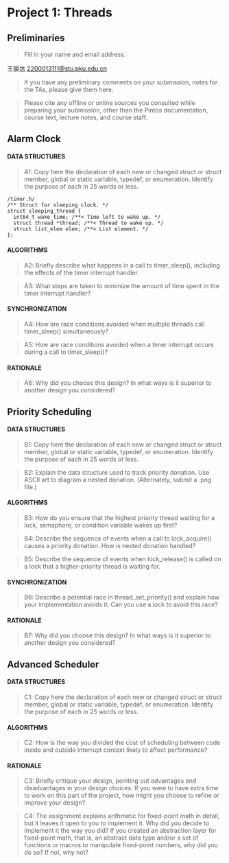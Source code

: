 # Project 1: Threads

## Preliminaries

>Fill in your name and email address.

王骏达 2200013111@stu.pku.edu.cn

>If you have any preliminary comments on your submission, notes for the
>TAs, please give them here.



>Please cite any offline or online sources you consulted while
>preparing your submission, other than the Pintos documentation, course
>text, lecture notes, and course staff.



## Alarm Clock

#### DATA STRUCTURES

>A1: Copy here the declaration of each new or changed struct or struct member, global or static variable, typedef, or enumeration.  Identify the purpose of each in 25 words or less.

```
/timer.h/
/** Struct for sleeping clock. */
struct sleeping_thread {
  int64_t wake_time; /**< Time left to wake up. */
  struct thread *thread; /**< Thread to wake up. */
  struct list_elem elem; /**< List element. */
};
```



#### ALGORITHMS

>A2: Briefly describe what happens in a call to timer_sleep(),
>including the effects of the timer interrupt handler.



>A3: What steps are taken to minimize the amount of time spent in
>the timer interrupt handler?



#### SYNCHRONIZATION

>A4: How are race conditions avoided when multiple threads call
>timer_sleep() simultaneously?



>A5: How are race conditions avoided when a timer interrupt occurs
>during a call to timer_sleep()?



#### RATIONALE

>A6: Why did you choose this design?  In what ways is it superior to
>another design you considered?



## Priority Scheduling

#### DATA STRUCTURES

>B1: Copy here the declaration of each new or changed struct or struct member, global or static variable, typedef, or enumeration.  Identify the purpose of each in 25 words or less.



>B2: Explain the data structure used to track priority donation.
>Use ASCII art to diagram a nested donation.  (Alternately, submit a
>.png file.)



#### ALGORITHMS

>B3: How do you ensure that the highest priority thread waiting for
>a lock, semaphore, or condition variable wakes up first?



>B4: Describe the sequence of events when a call to lock_acquire()
>causes a priority donation.  How is nested donation handled?



>B5: Describe the sequence of events when lock_release() is called
>on a lock that a higher-priority thread is waiting for.



#### SYNCHRONIZATION

>B6: Describe a potential race in thread_set_priority() and explain
>how your implementation avoids it.  Can you use a lock to avoid
>this race?



#### RATIONALE

>B7: Why did you choose this design?  In what ways is it superior to
>another design you considered?



## Advanced Scheduler

#### DATA STRUCTURES

>C1: Copy here the declaration of each new or changed struct or struct member, global or static variable, typedef, or enumeration.  Identify the purpose of each in 25 words or less.



#### ALGORITHMS

>C2: How is the way you divided the cost of scheduling between code
>inside and outside interrupt context likely to affect performance?



#### RATIONALE

>C3: Briefly critique your design, pointing out advantages and
>disadvantages in your design choices.  If you were to have extra
>time to work on this part of the project, how might you choose to
>refine or improve your design?



>C4: The assignment explains arithmetic for fixed-point math in
>detail, but it leaves it open to you to implement it.  Why did you
>decide to implement it the way you did?  If you created an
>abstraction layer for fixed-point math, that is, an abstract data
>type and/or a set of functions or macros to manipulate fixed-point
>numbers, why did you do so?  If not, why not?